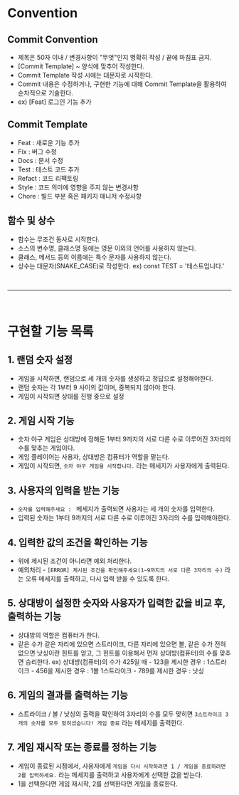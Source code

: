 # Convention

## Commit Convention
- 제목은 50자 이내 / 변경사항이 "무엇"인지 명확히 작성 / 끝에 마침표 금지.
- [Commit Template] ~ 양식에 맞추어 작성한다.
- Commit Template 작성 시에는 대문자로 시작한다.
- Commit 내용은 수정하거나, 구현한 기능에 대해 Commit Template을 활용하여 순차적으로 기술한다.
- ex) [Feat] 로그인 기능 추가

## Commit Template
- Feat : 새로운 기능 추가
- Fix : 버그 수정
- Docs : 문서 수정
- Test : 테스트 코드 추가
- Refact : 코드 리팩토링
- Style : 코드 의미에 영향을 주지 않는 변경사항
- Chore : 빌드 부분 혹은 패키지 매니저 수정사항

## 함수 및 상수
- 함수는 무조건 동사로 시작한다.
- 소스의 변수명, 클래스명 등에는 영문 이외의 언어를 사용하지 않는다.
- 클래스, 메서드 등의 이름에는 특수 문자를 사용하지 않는다.
- 상수는 대문자(SNAKE_CASE)로 작성한다. ex) const TEST = '테스트입니다.'
<br />

---

<br />

# 구현할 기능 목록

## 1. 랜덤 숫자 설정
- 게임을 시작하면, 랜덤으로 세 개의 숫자를 생성하고 정답으로 설정해야한다.
- 랜덤 숫자는 각 1부터 9 사이의 값이며, 중복되지 않아야 한다.
- 게임이 시작되면 상태를 진행 중으로 설정

## 2. 게임 시작 기능
- 숫자 야구 게임은 상대방에 정해둔 1부터 9까지의 서로 다른 수로 이루어진 3자리의 수를 맞추는 게임이다.
- 게임 플레이어는 사용자, 상대방은 컴퓨터가 역할을 맡는다.
- 게임이 시작되면, `숫자 야구 게임을 시작합니다.` 라는 메세지가 사용자에게 출력된다.

## 3. 사용자의 입력을 받는 기능
- `숫자를 입력해주세요 : ` 메세지가 출력되면 사용자는 세 개의 숫자를 입력한다.
- 입력된 숫자는 1부터 9까지의 서로 다른 수로 이루어진 3자리의 수를 입력해야한다.

## 4. 입력한 값의 조건을 확인하는 기능
- 위에 제시된 조건이 아니라면 예외 처리한다.
- 예외처리 - `[ERROR] 제시된 조건을 확인해주세요(1~9까지의 서로 다른 3자리의 수)` 라는 오류 메세지를 출력하고, 다시 입력 받을 수 있도록 한다.

## 5. 상대방이 설정한 숫자와 사용자가 입력한 값을 비교 후, 출력하는 기능
- 상대방의 역할은 컴퓨터가 한다.
- 같은 수가 같은 자리에 있으면 스트라이크, 다른 자리에 있으면 볼, 같은 수가 전혀 없으면 낫싱이란 힌트를 얻고, 그 힌트를 이용해서 먼저 상대방(컴퓨터)의 수를 맞추면 승리한다.
    ex) 상대방(컴퓨터)의 수가 425일 때
        - 123을 제시한 경우 : 1스트라이크
        - 456을 제시한 경우 : 1볼 1스트라이크
        - 789를 제시한 경우 : 낫싱

## 6. 게임의 결과를 출력하는 기능
- 스트라이크 / 볼 / 낫싱의 출력을 확인하여 3자리의 수를 모두 맞히면 `3스트라이크 3개의 숫자를 모두 맞히셨습니다! 게임 종료` 라는 메세지를 출력한다.

## 7. 게임 재시작 또는 종료를 정하는 기능
- 게임이 종료된 시점에서, 사용자에게 `게임을 다시 시작하려면 1 / 게임을 종료하려면 2를 입력하세요.` 라는 메세지를 출력하고 사용자에게 선택한 값을 받는다.
- 1을 선택한다면 게임 재시작, 2를 선택한다면 게임을 종료한다.